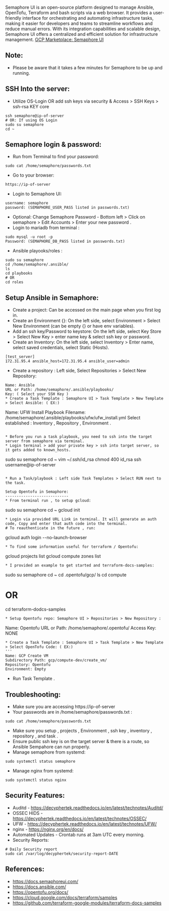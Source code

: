 Semaphore UI is an open-source platform designed to manage Ansible, OpenTofu, Terraform and bash scripts via a web browser. 
It provides a user-friendly interface for orchestrating and automating infrastructure tasks, making it easier for 
developers and teams to streamline workflows and reduce manual errors. With its integration capabilities and scalable 
design, Semaphore UI offers a centralized and efficient solution for infrastructure management. [GCP Marketplace: Semaphore UI ](https://console.cloud.google.com/marketplace/product/server-build-415714/semaphore-ui-ansible-opentofu)

Note:
------
* Please be aware that it takes a few minutes for Semaphore to be up and running.

SSH Into the server:
--------------------
* Utilize OS-Login OR add ssh keys via security & Access > SSH Keys > ssh-rsa KEY core
```
ssh semaphore@ip-of-server
# OR: If using OS Login
sudo su semaphore
cd ~
```

Semaphore login & password:
------------------------------
* Run from Terminal to find your password:
```
sudo cat /home/semaphore/passwords.txt
```
* Go to your browser:
```
https://ip-of-server
```
* Login to Semaphore UI: 
```
username: semaphore 
password: (SEMAPHORE_USER_PASS listed in passwords.txt)
```
* Optional: Change Semaphore Password - Bottom left > Click on semaphore > Edit Accounts > Enter your new password . 
* Login to mariadb from terminal : 
```
sudo mysql -u root -p  
Password: (SEMAPHORE_DB_PASS listed in passwords.txt)
```
* Ansible playooks/roles : 
```
sudo su semaphore
cd /home/semaphore/.ansible/
ls 
cd playbooks
# OR
cd roles
```

Setup Ansible in Semaphore: 
---------------------------
* Create a project: Can be accessed on the main page when you first log in.
* Create an Environment {}: On the left side, select Environment > Select New Environment (can be empty {} or have env variables).
* Add an ssh key/Password to keystore: On the left side, select Key Store > Select New Key > enter name key & select ssh key or password.
* Create an Inventory: On the left side, select Inventory > Enter name, select saved credentials, select Static (Hosts).

```
[test_server]
172.31.95.4 ansible_host=172.31.95.4 ansible_user=admin
```

* Create a repository : Left side, Select Repositories > Select New Repository:
```
Name: Ansible
URL or Path: /home/semaphore/.ansible/playbooks/ 
Key: ( Select your SSH Key )
* Create a Task Template : Semaphore UI > Task Template > New Template > Select Ansible: ( EX:)

```
Name: UFW Install
Playbook Filename: /home/semaphore/.ansible/playbooks/ufw/ufw_install.yml
Select established : Inventory , Repository , Environment . 
```

* Before you run a task playbook, you need to ssh into the target server from semaphore via terminal. 
* Login terminal > add your private key > ssh into target server, so it gets added to known_hosts.

```
sudo su semaphore
cd ~
vim ~/.ssh/id_rsa 
chmod 400 id_rsa 
ssh username@ip-of-server
```

* Run a Task/playbook : Left side Task Templates > Select RUN next to the task.

Setup Opentofu in Semaphore:
----------------------------
* From terminal run , to setup gcloud:
```
sudo su semaphore
cd ~
gcloud init
```
* Login via provided URL Link in terminal. It will generate an auth code, Copy and enter that auth code into the terminal.
# To reauthenticate in the future , run:
```
gcloud auth login --no-launch-browser
```
* To find some information useful for terraform / Opentofu:
```
gcloud projects list
gcloud compute zones list
```
* I provided an example to get started and terraform-docs-samples:
```
sudo su semaphore
cd ~
cd .opentofu/gcp/
ls
cd compute
# OR
cd terraform-dodcs-samples
```
* Setup Opentofu repo: Semaphore UI > Repositories > New Repository :
```
Name: Opentofu
URL or Path: /home/semaphore/.opentofu/
Access Key: NONE
```
* Create a Task Template : Semaphore UI > Task Template > New Template > Select OpenTofu Code: ( EX:)
'''
Name: GCP Create VM
Subdirectory Path: gcp/compute-dev/create_vm/
Repository: Opentofu
Environment: Empty
```
* Run Task Template . 


Troubleshooting:
-----------------
* Make sure you are accessing https://ip-of-server
* Your passwords are in /home/semaphore/passwords.txt :
```
sudo cat /home/semaphore/passwords.txt
```
* Make sure you setup , projects , Environment , ssh key , inventory , repository , and task . 
* Ensure public ssh key is on the target server & there is a route, so Ansible Sempahore can run properly.
* Manage semaphore from systemd: 
```
sudo systemctl status semaphore
```
* Manage nginx from systemd: 
```
sudo systemctl status nginx
```

Security Features:
------------------
* Auditd - https://decyphertek.readthedocs.io/en/latest/technotes/Auditd/
* OSSEC HIDS - https://decyphertek.readthedocs.io/en/latest/technotes/OSSEC/
* UFW - https://decyphertek.readthedocs.io/en/latest/technotes/UFW/
* nginx - https://nginx.org/en/docs/
* Automated Updates - Crontab runs at 3am UTC every morning.
* Security Reports:
```
# Daily Security report
sudo cat /var/log/decyphertek/security-report-DATE
```

References:
------------
* https://docs.semaphoreui.com/
* https://docs.ansible.com/
* https://opentofu.org/docs/
* https://cloud.google.com/docs/terraform/samples
* https://github.com/terraform-google-modules/terraform-docs-samples

